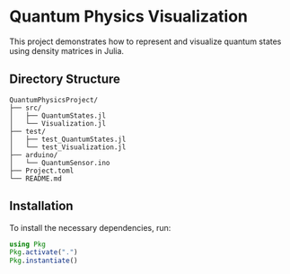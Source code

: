 # Quantum Physics Visualization

This project demonstrates how to represent and visualize quantum states using density matrices in Julia. 

## Directory Structure

```
QuantumPhysicsProject/
├── src/
│   ├── QuantumStates.jl
│   └── Visualization.jl
├── test/
│   ├── test_QuantumStates.jl
│   └── test_Visualization.jl
├── arduino/
│   └── QuantumSensor.ino
├── Project.toml
└── README.md
```

## Installation

To install the necessary dependencies, run:

```julia
using Pkg
Pkg.activate(".")
Pkg.instantiate()

